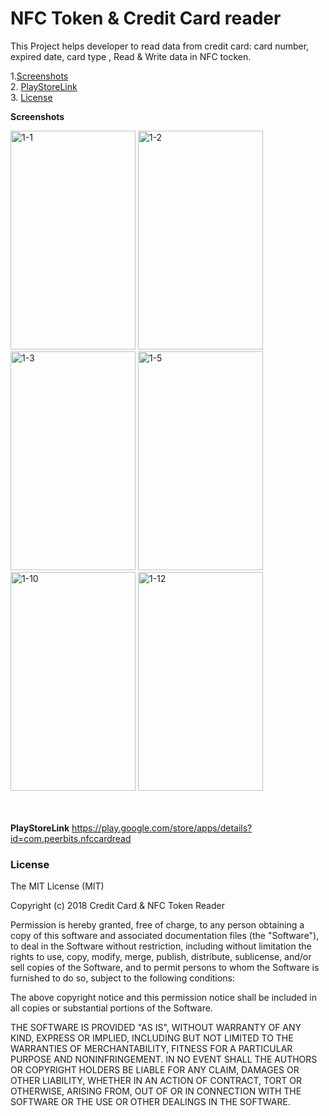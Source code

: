 # NFC Token & Credit Card reader 

This Project helps developer to read data from credit card: card number, expired date, card type , Read & Write data in NFC tocken.<br>

1.[Screenshots](#screenshots) <br>
2. [PlayStoreLink](#storelink) <br>
3. [License](#license) <br>
 
<b>Screenshots</b>
<p>
<img src="https://image.ibb.co/jqe3fL/1-1.png" alt="1-1" border="0"  width="200" height="350"/>
<img src="https://image.ibb.co/cQhpLL/1-2.png" alt="1-2" border="0"  width="200" height="350"/>
<img src="https://image.ibb.co/cfxdEf/1-3.png" alt="1-3" border="0"  width="200" height="350"/>
<img src="https://image.ibb.co/j7hBZf/1-5.png" alt="1-5" border="0"  width="200" height="350"/>
<img src="https://image.ibb.co/fXCpLL/1-10.png" alt="1-10" border="0" width="200" height="350"/>
<img src="https://image.ibb.co/bZmG0L/1-12.png" alt="1-12" border="0" width="200" height="350"/>
</p>
<br><br>
<b>PlayStoreLink</b>
<a href="https://play.google.com/store/apps/details?id=com.peerbits.nfccardread" target="_blank">https://play.google.com/store/apps/details?id=com.peerbits.nfccardread</a>



### License
The MIT License (MIT)

Copyright (c) 2018 Credit Card & NFC Token Reader 

Permission is hereby granted, free of charge, to any person obtaining a copy
of this software and associated documentation files (the "Software"), to deal
in the Software without restriction, including without limitation the rights
to use, copy, modify, merge, publish, distribute, sublicense, and/or sell
copies of the Software, and to permit persons to whom the Software is
furnished to do so, subject to the following conditions:

The above copyright notice and this permission notice shall be included in all
copies or substantial portions of the Software.

THE SOFTWARE IS PROVIDED "AS IS", WITHOUT WARRANTY OF ANY KIND, EXPRESS OR
IMPLIED, INCLUDING BUT NOT LIMITED TO THE WARRANTIES OF MERCHANTABILITY,
FITNESS FOR A PARTICULAR PURPOSE AND NONINFRINGEMENT. IN NO EVENT SHALL THE
AUTHORS OR COPYRIGHT HOLDERS BE LIABLE FOR ANY CLAIM, DAMAGES OR OTHER
LIABILITY, WHETHER IN AN ACTION OF CONTRACT, TORT OR OTHERWISE, ARISING FROM,
OUT OF OR IN CONNECTION WITH THE SOFTWARE OR THE USE OR OTHER DEALINGS IN THE
SOFTWARE.
